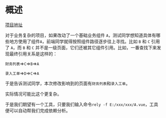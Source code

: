 # 概述

[项目地址](https://www.npmjs.com/package/component-dependence-analyzer)

对于业务复杂的项目，如果改动了一个基础业务组件 `A`，测试同学想知道具体有哪些地方使用了组件`A`，前端同学就得按照组件路径逐步往上寻找。比如 `B` 和 `C` 引用了 `A`，而 `B` 和 `C` 并不是一级页面，它们还被其它组件引用。比如，一番查找下来发现最终引用关系是这样的：

`财务列表`=>`C`=>`B`=>`A`

`录入工单`=>`D`=>`C`=>`A`

于是告诉测试同学，本次修改影响到的页面有`财务列表`和`录入工单`。

实际情况可能比这个更复杂。

于是我们期望有一个工具，只要我们输入命令`rely -f E:/xxx/xxx/A.vue`，工具便可以自动帮我们完成依赖分析。

